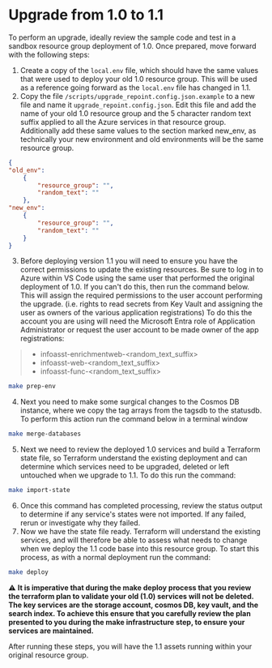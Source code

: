 # Upgrade from 1.0 to 1.1

To perform an upgrade, ideally review the sample code and test in a sandbox resource group deployment of 1.0. Once prepared, move forward with the following steps:

1. Create a copy of the `local.env` file, which should have the same values that were used to deploy your old 1.0 resource group. This will be used as a reference going forward as the `local.env` file has changed in 1.1.
2. Copy the file `/scripts/upgrade_repoint.config.json.example` to a new file and name it `upgrade_repoint.config.json`. Edit this file and add the name of your old 1.0 resource group and the 5 character random text suffix applied to all the Azure services in that resource group. Additionally add these same values to the section marked new_env, as technically your new environment and old environments will be the same resource group.

```json
{
"old_env":
    {
        "resource_group": "",
        "random_text": ""
    },
"new_env":
    {
        "resource_group": "",
        "random_text": ""
    }
}
```

3. Before deploying version 1.1 you will need to ensure you have the correct permissions to update the existing resources. Be sure to log in to Azure within VS Code using the same user that performed the original deployment of 1.0. If you can't do this, then run the command below. This will assign the required permissions to the user account performing the upgrade. (i.e. rights to read secrets from Key Vault and assigning the user as owners of the various application registrations) To do this the account you are using will need the Microsoft Entra role of Application Administrator or request the user account to be made owner of the app registrations:

>- infoasst-enrichmentweb-<random_text_suffix>
>- infoasst-web-<random_text_suffix>
>- infoasst-func-<random_text_suffix>

```bash
make prep-env
```

4. Next you need to make some surgical changes to the Cosmos DB instance, where we copy the tag arrays from the tagsdb to the statusdb. To perform this action run the command below in a terminal window

```bash
make merge-databases
```

5. Next we need to review the deployed 1.0 services and build a Terraform state file, so Terraform understand the existing deployment and can determine which services need to be upgraded, deleted or left untouched when we upgrade to 1.1. To do this run the command:

```bash
make import-state
```

6. Once this command has completed processing, review the status output to determine if any service's states were not imported. If any failed, rerun or investigate why they failed.
7. Now we have the state file ready. Terraform will understand the existing services, and will therefore be able to assess what needs to change when we deploy the 1.1 code base into this resource group. To start this process, as with a normal deployment run the command:

```bash
make deploy
```

:warning: **It is imperative that during the make deploy process that you review the terraform plan to validate your old (1.0) services will not be deleted. The key services are the storage account, cosmos DB, key vault, and the search index. To achieve this ensure that you carefully review the plan presented to you during the make infrastructure step, to ensure your services are maintained.**

After running these steps, you will have the 1.1 assets running within your original resource group.
